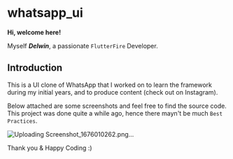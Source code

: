 # whatsapp_ui

**Hi, welcome here!**

Myself ***Delwin***, a passionate `FlutterFire` Developer.

## Introduction

This is a UI clone of WhatsApp that I worked on to learn the framework during my initial years, and to produce content (check out on Instagram).

Below attached are some screenshots and feel free to find the source code. This project was done quite a while ago, hence there mayn't be much `Best Practices`.

![Uploading Screenshot_1676010262.png…]()

Thank you & Happy Coding :)

